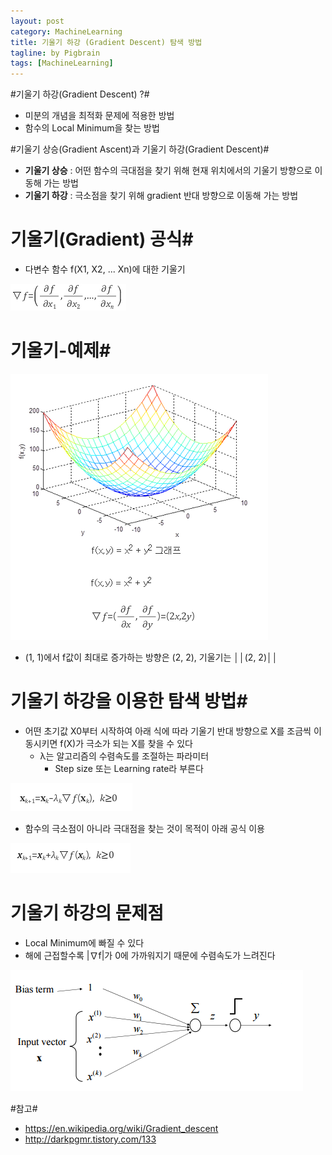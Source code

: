 ```yaml
---
layout: post
category: MachineLearning
title: 기울기 하강 (Gradient Descent) 탐색 방법
tagline: by Pigbrain
tags: [MachineLearning]
---
```


<!--more-->

#기울기 하강(Gradient Descent) ?#
* 미분의 개념을 최적화 문제에 적용한 방법 
* 함수의 Local Minimum을 찾는 방법

#기울기 상승(Gradient Ascent)과 기울기 하강(Gradient Descent)#
* **기울기 상승** : 어떤 함수의 극대점을 찾기 위해 현재 위치에서의 기울기 방향으로 이동해 가는 방법  
* **기울기 하강** : 극소점을 찾기 위해 gradient 반대 방향으로 이동해 가는 방법

# 기울기(Gradient) 공식#
* 다변수 함수 f(X1, X2, ... Xn)에 대한 기울기

<img src="/assets/themes/Snail/img/MachineLearning/GradientDescent/gradient.png" alt="">  

# 기울기-예제#
<img src="/assets/themes/Snail/img/MachineLearning/GradientDescent/gradient-example.png" alt="">  

* (1, 1)에서 f값이 최대로 증가하는 방향은 (2, 2), 기울기는 ││(2, 2)││ 
  

# 기울기 하강을 이용한 탐색 방법#  
* 어떤 초기값 X0부터 시작하여 아래 식에 따라 기울기 반대 방향으로 X를 조금씩 이동시키면 f(X)가 극소가 되는 X를 찾을 수 있다  
	* λ는 알고리즘의 수렴속도를 조절하는 파라미터  
		* Step size 또는 Learning rate라 부른다  

<img src="/assets/themes/Snail/img/MachineLearning/GradientDescent/descent-formula.png" alt="">  


* 함수의 극소점이 아니라 극대점을 찾는 것이 목적이 아래 공식 이용
<img src="/assets/themes/Snail/img/MachineLearning/GradientDescent/ascent-formula.png" alt="">  
	

# 기울기 하강의 문제점 #
* Local Minimum에 빠질 수 있다 
* 해에 근접할수록 |∇f|가 0에 가까워지기 때문에 수렴속도가 느려진다


<img src="/assets/themes/Snail/img/MachineLearning/LogisticRegression/logistic_regression.png" alt="">  


#참고#
* https://en.wikipedia.org/wiki/Gradient_descent
* http://darkpgmr.tistory.com/133